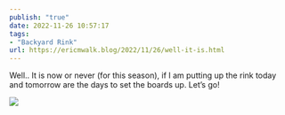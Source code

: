 ```yaml
---
publish: "true"
date: 2022-11-26 10:57:17
tags:
- "Backyard Rink"
url: https://ericmwalk.blog/2022/11/26/well-it-is.html
---
```

Well.. It is now or never (for this season), if I am putting up the rink today and tomorrow are the days to set the boards up. Let’s go!


![](https://ericmwalk.blog/uploads/2022/af9f9e7c16.jpg)